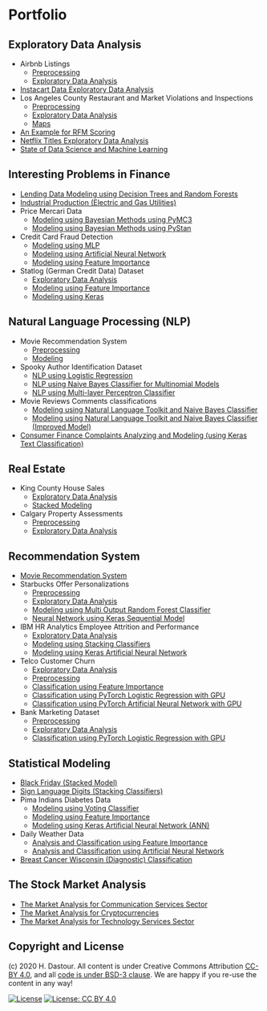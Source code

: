 # Portfolio

## Exploratory Data Analysis

* Airbnb Listings
	* [Preprocessing](exploratory_data_analysis/Airbnb_Listings_Preprocessing.ipynb)
	* [Exploratory Data Analysis](exploratory_data_analysis/Airbnb_Listings_exploratory_data_analysis.ipynb)
* [Instacart Data Exploratory Data Analysis](exploratory_data_analysis/Instacart_exploratory_data_analysis.ipynb)
* Los Angeles County Restaurant and Market Violations and Inspections
	* [Preprocessing](exploratory_data_analysis/Los_Angeles_Inspection_Preprocessing.ipynb)
	* [Exploratory Data Analysis](exploratory_data_analysis/Los_Angeles_Inspection_exploratory_data_analysis.ipynb)
	* [Maps](exploratory_data_analysis/Los_Angeles_Inspection_Maps.ipynb)
* [An Example for RFM Scoring](exploratory_data_analysis/RFM_Scoring.ipynb)
* [Netflix Titles Exploratory Data Analysis](exploratory_data_analysis/Netflix_titles.ipynb)
* [State of Data Science and Machine Learning](exploratory_data_analysis/State_of_Data_Science_and_Machine_Learning.ipynb)

## Interesting Problems in Finance

* [Lending Data Modeling using Decision Trees and Random Forests](interesting_problems_in_finance/Lending_Data_Modeling_using_Decision_Trees_and_Random_Forests.ipynb)
* [Industrial Production (Electric and Gas Utilities)](interesting_problems_in_finance/Industrial_Production_(Electric_and_Gas_Utilities).ipynb)
* Price Mercari Data
	* [Modeling using Bayesian Methods using PyMC3](interesting_problems_in_finance/Price_Mercari_Data_using_Bayesian_Methods_using_PyMC3.ipynb)
	* [Modeling using Bayesian Methods using PyStan](interesting_problems_in_finance/Price_Mercari_Data_using_Bayesian_Methods_using_PyStan.ipynb)
* Credit Card Fraud Detection
	* [Modeling using MLP](interesting_problems_in_finance/Credit_Card_Fraud_Detection_using_MLP.ipynb)
	* [Modeling using Artificial Neural Network](interesting_problems_in_finance/Credit_Card_Fraud_Detection_using_ANN.ipynb)
	* [Modeling using Feature Importance](interesting_problems_in_finance/Credit_Card_Fraud_Detection_using_Feature_Importance.ipynb)
* Statlog (German Credit Data) Dataset
	* [Exploratory Data Analysis](interesting_problems_in_finance/Statlog_(German_Credit_Data)_Dataset_EDA.ipynb)
	* [Modeling using Feature Importance](interesting_problems_in_finance/Statlog_(German_Credit_Data)_using_Feature_Importance.ipynb)
	* [Modeling using Keras](interesting_problems_in_finance/Statlog_(German_Credit_Data)_using_Keras.ipynb)
	
## Natural Language Processing (NLP)

* Movie Recommendation System
	* [Preprocessing](natural_language_processing/Movie_Recommendation_system_Preprocessing.ipynb)
	* [Modeling](natural_language_processing/Movie_Recommendation_system_Modeling.ipynb)
* Spooky Author Identification Dataset
	* [NLP using Logistic Regression](natural_language_processing/Spooky_Author_Identification_Dataset_NLP_using_LogReg.ipynb)
	* [NLP using Naive Bayes Classifier for Multinomial Models](natural_language_processing/Spooky_Author_Identification_Dataset_NLP_using_MNB.ipynb)
	* [NLP using Multi-layer Perceptron Classifier](natural_language_processing/Spooky_Author_Identification_Dataset_NLP_using_MLP.ipynb)
* Movie Reviews Comments classifications
	* [Modeling using Natural Language Toolkit and Naive Bayes Classifier](natural_language_processing/Movie_Reviews_Comments_classifications_using_Modeling_using_NLTK.ipynb)
	* [Modeling using Natural Language Toolkit and Naive Bayes Classifier (Improved Model)](natural_language_processing/Movie_Reviews_Comments_classifications_using_Modeling_using_NLTK_Improved_Model.ipynb)
* [Consumer Finance Complaints Analyzing and Modeling (using Keras Text Classification)](natural_language_processing/Consumer_Finance_Complaints_Analyzing_and_Modeling_(using_Keras_Text_Classification).ipynb)

## Real Estate

* King County House Sales
	* [Exploratory Data Analysis](real_estate/King_County_House_Sales_EDA.ipynb)
	* [Stacked Modeling](real_estate/King_County_House_Sales_Stacked_Modeling.ipynb)
* Calgary Property Assessments
	* [Preprocessing](real_estate/Calgary_real_estates_Preprocessing.ipynb)
	* [Exploratory Data Analysis](real_estate/Calgary_real_estates_Analysis.ipynb)
	
## Recommendation System

* [Movie Recommendation System](recommendation_system/Movie_Recommendation_System.ipynb)
* Starbucks Offer Personalizations
	* [Preprocessing](recommendation_system/Starbucks_Offer_Personalizations_Preprocessing.ipynb)
	* [Exploratory Data Analysis](recommendation_system/Starbucks_Offer_Personalizations_EDA.ipynb)
	* [Modeling using Multi Output Random Forest Classifier](recommendation_system/Starbucks_Offer_Personalizations_using_MultiOutputRFC.ipynb)
	* [Neural Network using Keras Sequential Model](recommendation_system/Starbucks_Offer_Personalizations_using_Keras_ANN.ipynb)
* IBM HR Analytics Employee Attrition and Performance
	* [Exploratory Data Analysis](recommendation_system/IBM_HR_Analytics_EDA.ipynb)
	* [Modeling using Stacking Classifiers](recommendation_system/IBM_HR_Analytics_Modeling_using_Stacking_Classifiers.ipynb)
	* [Modeling using Keras Artificial Neural Network](recommendation_system/IBM_HR_Analytics_Modeling_using_ANN.ipynb)
* Telco Customer Churn
	* [Exploratory Data Analysis](recommendation_system/Telco_Customer_Churn_EDA.ipynb)
	* [Preprocessing](recommendation_system/Telco_Customer_Churn_Classification_Preprocessing.ipynb)
	* [Classification using Feature Importance](recommendation_system/Telco_Customer_Churn_Classification_using_Feature_Importance.ipynb)
	* [Classification using PyTorch Logistic Regression with GPU](recommendation_system/Telco_Customer_Churn_Classification_with_PyTorch_Logistic_Regression.ipynb)
	* [Classification using PyTorch Artificial Neural Network with GPU](recommendation_system/Telco_Customer_Churn_Classification_with_PyTorch_ANN.ipynb)
* Bank Marketing Dataset
	* [Preprocessing](recommendation_system/Bank_Marketing_Preprocessing.ipynb)
	* [Exploratory Data Analysis](recommendation_system/Bank_Marketing_EDA.ipynb)
	* [Classification using PyTorch Logistic Regression with GPU](recommendation_system/Bank_Marketing_Modeling_using_PyTorch_Logistic_Regression.ipynb)
	
## Statistical Modeling

* [Black Friday (Stacked Model)](statistical_modeling/black_friday_stacked_model.ipynb)
* [Sign Language Digits (Stacking Classifiers)](statistical_modeling/Sign_Language_Digits_Stacking_Classifiers.ipynb)
* Pima Indians Diabetes Data
	* [Modeling using Voting Classifier](statistical_modeling/Pima_Indians_Diabetes_Data_Classification.ipynb)
	* [Modeling using Feature Importance](statistical_modeling/Pima_Indians_Diabetes_Data_Classification_Feature_Importance.ipynb)
	* [Modeling using Keras Artificial Neural Network (ANN)](statistical_modeling/Pima_Indians_Diabetes_Data_Classification_ANN.ipynb)
* Daily Weather Data
	* [Analysis and Classification using Feature Importance](statistical_modeling/Daily_Weather_Data_Analysis_and_Classification_using_Feature_Importance.ipynb)
	* [Analysis and Classification using Artificial Neural Network](statistical_modeling/Daily_Weather_Data_Analysis_and_Classification_using_ANN.ipynb)
* [Breast Cancer Wisconsin (Diagnostic) Classification](statistical_modeling/Breast_Cancer_Wisconsin_(Diagnostic)_Classification.ipynb)

## The Stock Market Analysis

* [The Market Analysis for Communication Services Sector](stock_market/The_Market_Analysis_for_Communication_Services_Sector.ipynb)
* [The Market Analysis for Cryptocurrencies](stock_market/The_Market_Analysis_for_Cryptocurrencies.ipynb)
* [The Market Analysis for Technology Services Sector](stock_market/The_Market_Analysis_for_Technology_Services.ipynb)

## Copyright and License

(c) 2020 H. Dastour. All content is under Creative Commons Attribution [CC-BY 4.0](https://creativecommons.org/licenses/by/4.0/legalcode.txt), and all [code is under BSD-3 clause](https://github.com/engineersCode/EngComp/blob/master/LICENSE). We are happy if you re-use the content in any way!

[![License](https://img.shields.io/badge/License-BSD%203--Clause-blue.svg)](https://opensource.org/licenses/BSD-3-Clause) [![License: CC BY 4.0](https://img.shields.io/badge/License-CC%20BY%204.0-lightgrey.svg)](https://creativecommons.org/licenses/by/4.0/)